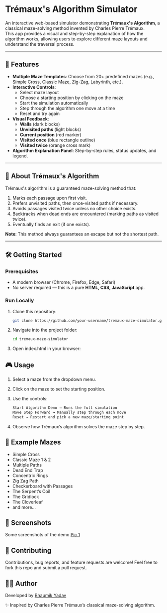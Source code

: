 # Trémaux's Algorithm Simulator

An interactive web-based simulator demonstrating **Trémaux's Algorithm**, a classical maze-solving method invented by Charles Pierre Trémaux.  
This app provides a visual and step-by-step explanation of how the algorithm works, allowing users to explore different maze layouts and understand the traversal process.

---

## 🚀 Features
- **Multiple Maze Templates**: Choose from 20+ predefined mazes (e.g., Simple Cross, Classic Maze, Zig-Zag, Labyrinth, etc.).
- **Interactive Controls**:
  - Select maze layout
  - Choose a starting position by clicking on the maze
  - Start the simulation automatically
  - Step through the algorithm one move at a time
  - Reset and try again
- **Visual Feedback**:
  - **Walls** (dark blocks)
  - **Unvisited paths** (light blocks)
  - **Current position** (red marker)
  - **Visited once** (blue rectangle outline)
  - **Visited twice** (orange cross mark)
- **Algorithm Explanation Panel**: Step-by-step rules, status updates, and legend.

---

## 📖 About Trémaux's Algorithm
Trémaux's algorithm is a guaranteed maze-solving method that:
1. Marks each passage upon first visit.
2. Prefers unvisited paths, then once-visited paths if necessary.
3. Avoids passages visited twice unless no other choice exists.
4. Backtracks when dead ends are encountered (marking paths as visited twice).
5. Eventually finds an exit (if one exists).

**Note**: This method always guarantees an escape but not the shortest path.

---

## 🛠️ Getting Started

### Prerequisites
- A modern browser (Chrome, Firefox, Edge, Safari)
- No server required — this is a pure **HTML, CSS, JavaScript** app.

### Run Locally
1. Clone this repository:
   ```bash
   git clone https://github.com/your-username/tremaux-maze-simulator.git
    ```
2. Navigate into the project folder:
   ```bash
   cd tremaux-maze-simulator
   ```
3. Open index.html in your browser:


## 🎮 Usage

1. Select a maze from the dropdown menu.

2. Click on the maze to set the starting position.

3. Use the controls:
   ```bash
   Start Algorithm Demo → Runs the full simulation
   Move Step Forward → Manually step through each move
   Reset → Restart and pick a new maze/starting point
   ```

4. Observe how Trémaux’s algorithm solves the maze step by step.
   

## 🧩 Example Mazes

- Simple Cross
- Classic Maze 1 & 2
- Multiple Paths
- Dead End Trap
- Concentric Rings
- Zig Zag Path
- Checkerboard with Passages
- The Serpent’s Coil
- The Gridlock
- The Cloverleaf
- and more...


## 📸 Screenshots

Some screenshots of the demo 
[Pic 1](Demo1.png)

## 🤝 Contributing

Contributions, bug reports, and feature requests are welcome!
Feel free to fork this repo and submit a pull request.


## 👨‍💻 Author

Developed by [Bhaumik Yadav](https://www.linkedin.com/in/theprofessional-bhaumik-yadav/) 

✨ Inspired by Charles Pierre Trémaux’s classical maze-solving algorithm.
